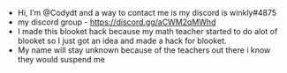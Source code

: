 - Hi, I’m @Codydt and a way to contact me is my discord is winkly#4875
- my discord group - https://discord.gg/aCWM2qMWhd
- I made this blooket hack because my math teacher started to do alot of blooket so I just got an idea and made a hack for blooket.
- My name will stay unknown because of the teachers out there i know they would suspend me
